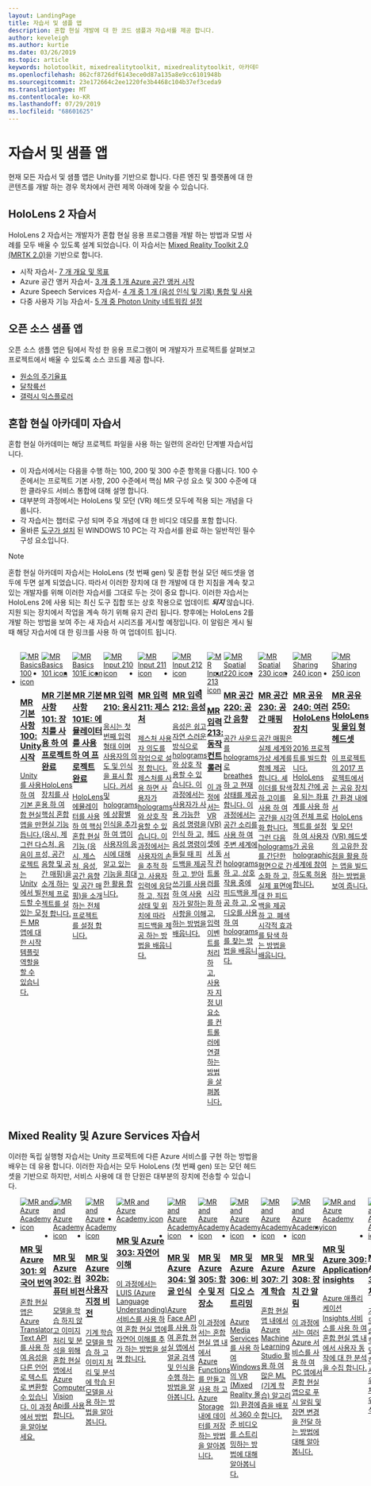 ```yaml
---
layout: LandingPage
title: 자습서 및 샘플 앱
description: 혼합 현실 개발에 대 한 코드 샘플과 자습서를 제공 합니다.
author: keveleigh
ms.author: kurtie
ms.date: 03/26/2019
ms.topic: article
keywords: holotoolkit, mixedrealitytoolkit, mixedrealitytoolkit, 아카데미, 자습서
ms.openlocfilehash: 862cf8726df6143ece0d87a135a8e9cc6101948b
ms.sourcegitcommit: 23e172664c2ee1220fe3b4468c104b37ef3ceda9
ms.translationtype: MT
ms.contentlocale: ko-KR
ms.lasthandoff: 07/29/2019
ms.locfileid: "68601625"
---
```

# <a name="tutorials-and-sample-apps"></a>자습서 및 샘플 앱

현재 모든 자습서 및 샘플 앱은 Unity를 기반으로 합니다.  다른 엔진 및 플랫폼에 대 한 콘텐츠를 개발 하는 경우 목차에서 관련 제목 아래에 찾을 수 있습니다.

## <a name="hololens-2-tutorials"></a>HoloLens 2 자습서

HoloLens 2 자습서는 개발자가 혼합 현실 응용 프로그램을 개발 하는 방법과 모범 사례를 모두 배울 수 있도록 설계 되었습니다.  이 자습서는 [Mixed Reality Toolkit 2.0 (MRTK 2.0)](https://github.com/microsoft/MixedRealityToolkit-Unity)을 기반으로 합니다.

* 시작 자습서- [7 개 개요 및 목표](mrlearning-base.md)
* Azure 공간 앵커 자습서- [3 개 중 1 개 Azure 공간 앵커 시작](mrlearning-asa-ch1.md)
* Azure Speech Services 자습서- [4 개 중 1 개 (음성 인식 및 기록) 통합 및 사용](mrlearning-speechSDK-ch1.md)
* 다중 사용자 기능 자습서- [5 개 중 Photon Unity 네트워킹 설정](mrlearning-sharing(photon)-ch1.md)

## <a name="open-source-sample-apps"></a>오픈 소스 샘플 앱

오픈 소스 샘플 앱은 팀에서 작성 한 응용 프로그램이 며 개발자가 프로젝트를 살펴보고 프로젝트에서 배울 수 있도록 소스 코드를 제공 합니다.

* [원소의 주기율표](periodic-table-of-the-elements.md)
* [달착륙선](lunar-module.md)
* [갤럭시 익스플로러](galaxy-explorer.md)

## <a name="mixed-reality-academy-tutorials"></a>혼합 현실 아카데미 자습서

혼합 현실 아카데미는 해당 프로젝트 파일을 사용 하는 일련의 온라인 단계별 자습서입니다. 
* 이 자습서에서는 다음을 수행 하는 100, 200 및 300 수준 항목을 다룹니다. 100 수준에서는 프로젝트 기본 사항, 200 수준에서 핵심 MR 구성 요소 및 300 수준에 대 한 클라우드 서비스 통합에 대해 설명 합니다.
* 대부분의 과정에서는 HoloLens 및 모던 (VR) 헤드셋 모두에 적용 되는 개념을 다룹니다. 
* 각 자습서는 챕터로 구성 되며 주요 개념에 대 한 비디오 데모를 포함 합니다. 
* 올바른 [도구가 설치](install-the-tools.md) 된 WINDOWS 10 PC는 각 자습서를 완료 하는 일반적인 필수 구성 요소입니다.

>[!NOTE]
>혼합 현실 아카데미 자습서는 HoloLens (첫 번째 gen) 및 혼합 현실 모던 헤드셋을 염두에 두면 설계 되었습니다.  따라서 이러한 장치에 대 한 개발에 대 한 지침을 계속 찾고 있는 개발자를 위해 이러한 자습서를 그대로 두는 것이 중요 합니다.  이러한 자습서는 HoloLens 2에 사용 되는 최신 도구 집합 또는 상호 작용으로 업데이트 **_되지_** 않습니다.  지원 되는 장치에서 작업을 계속 하기 위해 유지 관리 됩니다. 향후에는 HoloLens 2를 개발 하는 방법을 보여 주는 새 자습서 시리즈를 게시할 예정입니다.  이 알림은 게시 될 때 해당 자습서에 대 한 링크를 사용 하 여 업데이트 됩니다.

<br>
<ul id="cardtypes-W" class="cardsW panelContent" style="display: flex; margin-top: 0px;">
                            <li>
                                    <a href="holograms-100.md" title="MR 기본 사항 100" data-linktype="absolute-path">
                                    <div class="cardSize">
                                        <div class="cardPadding">
                                            <div class="card">
                                                <div class="cardImageOuter">
                                                    <div class="cardImage">
                                                        <img src="images/Holograms100.jpg" alt="MR Basics 100 icon">
                                                    </div>
                                                </div>
                                                <div class="cardText">
                                                    <h3>MR 기본 사항 100: Unity 시작</h3>
                                                    <p>Unity를 사용 하 여 기본 혼합 현실 앱을 만듭니다. 그런 다음이 프로젝트는 Unity에서 빌드할 수 있는 모든 MR 앱에 대 한 시작 템플릿 역할을 할 수 있습니다.</p>
                                                </div>
                                            </div>
                                        </div>
                                    </div>
                               </a>
                            </li>
                            <li>
                                  <a href="holograms-101.md" title="MR 기본 사항 101" data-linktype="absolute-path">
                                    <div class="cardSize">
                                        <div class="cardPadding">
                                            <div class="card">
                                                <div class="cardImageOuter">
                                                    <div class="cardImage">
                                                        <img src="images/Holograms101.jpg" alt="MR Basics 101 icon">
                                                    </div>
                                                </div>
                                                <div class="cardText">
                                                    <h3>MR 기본 사항 101: 장치를 사용 하 여 프로젝트 완료</h3>
                                                    <p>HoloLens 장치를 사용 하 여 핵심 혼합 현실 기능 (응시, 제스처, 음성, 공간 음향 및 공간 매핑)을 소개 하는 전체 프로젝트를 설정 합니다.</p>
                                                </div>
                                            </div>
                                        </div>
                                    </div>
                               </a>
                            </li>
                            <li>
                                <a href="holograms-101e.md" title="MR 기본 사항 101E" data-linktype="absolute-path">
                                    <div class="cardSize">
                                        <div class="cardPadding">
                                            <div class="card">
                                                <div class="cardImageOuter">
                                                    <div class="cardImage">
                                                        <img src="images/Holograms101E.jpg" alt="MR Basics 101E icon">
                                                    </div>
                                                </div>
                                                <div class="cardText">
                                                    <h3>MR 기본 사항 101E: 에뮬레이터를 사용 하 여 프로젝트 완료</h3>
                                                    <p>HoloLens 에뮬레이터를 사용 하 여 핵심 혼합 현실 기능 (응시, 제스처, 음성, 공간 음향 및 공간 매핑)을 소개 하는 전체 프로젝트를 설정 합니다.</p>
                                                </div>
                                            </div>
                                        </div>
                                    </div>
                                  </a>
                            </li>
                            <li>
                             <a href="holograms-210.md" title="MR 입력 210" data-linktype="absolute-path">
                              <div class="cardSize">
                                  <div class="cardPadding">
                                      <div class="card">
                                          <div class="cardImageOuter">
                                              <div class="cardImage">
                                                  <img src="images/Holograms210.jpg" alt="MR Input 210 icon">
                                              </div>
                                          </div>
                                          <div class="cardText">
                                              <h3>MR 입력 210: 응시</h3>
                                              <p>응시는 첫 번째 입력 형태 이며 사용자의 의도 및 인식을 표시 합니다. 커서 및 holograms에 상황별 인식을 추가 하 여 앱이 사용자의 응시에 대해 알고 있는 기능을 최대한 활용 합니다.</p>
                                          </div>
                                      </div>
                                  </div>
                              </div>
                               </a>
                            </li>
                            <li>
                            <a href="holograms-211.md" title="MR 입력 211" data-linktype="absolute-path">
                              <div class="cardSize">
                                  <div class="cardPadding">
                                      <div class="card">
                                          <div class="cardImageOuter">
                                              <div class="cardImage">
                                                  <img src="images/Holograms211.jpg" alt="MR Input 211 icon">
                                              </div>
                                          </div>
                                          <div class="cardText">
                                              <h3>MR 입력 211: 제스처</h3>
                                              <p>제스처 사용자 의도를 작업으로 설정 합니다. 제스처를 사용 하면 사용자가 holograms와 상호 작용할 수 있습니다. 이 과정에서는 사용자의 손을 추적 하 고, 사용자 입력에 응답 하 고, 직접 상태 및 위치에 따라 피드백을 제공 하는 방법을 배웁니다.</p>
                                          </div>
                                      </div>
                                  </div>
                              </div>
                              </a>
                            </li>         
                            <li>
                             <a href="holograms-212.md" title="MR 입력 212" data-linktype="absolute-path">
                              <div class="cardSize">
                                  <div class="cardPadding">
                                      <div class="card">
                                          <div class="cardImageOuter">
                                              <div class="cardImage">
                                                  <img src="images/Holograms212.jpg" alt="MR Input 212 icon">
                                              </div>
                                          </div>
                                          <div class="cardText">
                                              <h3>MR 입력 212: 음성</h3>
                                              <p>음성은 쉽고 자연 스러운 방식으로 holograms와 상호 작용할 수 있습니다. 이 과정에서는 사용자가 사용 가능한 음성 명령을 인식 하 고, 음성 명령이 들릴 때 피드백을 제공 하 고, 받아쓰기를 사용 하 여 사용자가 말하는 사항을 이해 하는 방법을 배웁니다.</p>
                                          </div>
                                      </div>
                                  </div>
                              </div>
                              </a>
                            </li>
                             <li>
                              <a href="mixed-reality-213.md" title="MR 입력 213" data-linktype="absolute-path">
                              <div class="cardSize">
                                  <div class="cardPadding">
                                      <div class="card">
                                          <div class="cardImageOuter">
                                              <div class="cardImage">
                                                  <img src="images/MR213v2.jpg" alt="MR Input 213 icon">
                                              </div>
                                          </div>
                                          <div class="cardText">
                                              <h3>MR 입력 213: 동작 컨트롤러</h3>
                                              <p>이 과정에서는 VR (VR) 헤드셋에서 동작 컨트롤러를 시각화 하 고, 입력 이벤트를 처리 하 고, 사용자 지정 UI 요소를 컨트롤러에 연결 하는 방법을 살펴봅니다.</p>
                                          </div>
                                      </div>
                                  </div>
                              </div>
                              </a>
                            </li>   
                              <li>
                              <a href="holograms-220.md" title="MR 공간 220" data-linktype="absolute-path">
                              <div class="cardSize">
                                  <div class="cardPadding">
                                      <div class="card">
                                          <div class="cardImageOuter">
                                              <div class="cardImage">
                                                  <img src="images/Holograms220b.jpg" alt="MR Spatial 220 icon">
                                              </div>
                                          </div>
                                          <div class="cardText">
                                              <h3>MR 공간 220: 공간 음향</h3>
                                              <p>공간 사운드를 holograms로 breathes 하 고 현재 상태를 제공 합니다. 이 과정에서는 공간 소리를 사용 하 여 주변 세계에서 holograms 하 고, 상호 작용 중에 피드백을 제공 하 고, 오디오를 사용 하 여 holograms를 찾는 방법을 배웁니다.</p>
                                          </div>
                                      </div>
                                  </div>
                              </div>
                              </a>
                            </li>      
                               <li>
                               <a href="holograms-230.md" title="MR 공간 230" data-linktype="absolute-path">
                              <div class="cardSize">
                                  <div class="cardPadding">
                                      <div class="card">
                                          <div class="cardImageOuter">
                                              <div class="cardImage">
                                                  <img src="images/Holograms230.jpg" alt="MR Spatial 230 icon">
                                              </div>
                                          </div>
                                          <div class="cardText">
                                              <h3>MR 공간 230: 공간 매핑</h3>
                                              <p>공간 매핑은 실제 세계와 가상 세계를 함께 제공 합니다. 셰이더를 탐색 하 고이를 사용 하 여 공간을 시각화 합니다. 그런 다음 holograms를 간단한 평면으로 간소화 하 고, 실제 표면에 대 한 피드백을 제공 하 고, 폐색 시각적 효과를 탐색 하는 방법을 배웁니다.</p>
                                          </div>
                                      </div>
                                  </div>
                              </div>
                             </a>
                            </li> 
                                <li>
                                <a href="holograms-240.md" title="MR 공유 240" data-linktype="absolute-path">
                              <div class="cardSize">
                                  <div class="cardPadding">
                                      <div class="card">
                                          <div class="cardImageOuter">
                                              <div class="cardImage">
                                                  <img src="images/Holograms240.jpg" alt="MR Sharing 240 icon">
                                              </div>
                                          </div>
                                          <div class="cardText">
                                              <h3>MR 공유 240: 여러 HoloLens 장치</h3>
                                              <p>2016 프로젝트를 빌드합니다. HoloLens 장치 간에 공유 되는 좌표계를 사용 하 여 전체 프로젝트를 설정 하 여 사용자가 공유 holographic 세계에 참여 하도록 허용 합니다.</p>
                                          </div>
                                      </div>
                                  </div>
                              </div>
                             </a>
                            </li> 
                                 <li>
                                   <a href="mixed-reality-250.md" title="MR 공유 250" data-linktype="absolute-path">
                              <div class="cardSize">
                                  <div class="cardPadding">
                                      <div class="card">
                                          <div class="cardImageOuter">
                                              <div class="cardImage">
                                                  <img src="images/MR250-new.jpg" alt="MR Sharing 250 icon">
                                              </div>
                                          </div>
                                          <div class="cardText">
                                              <h3>MR 공유 250: HoloLens 및 몰입 형 헤드셋</h3>
                                              <p>이 프로젝트의 2017 프로젝트에서는 공유 장치 간 환경 내에서 HoloLens 및 모던 (VR) 헤드셋의 고유한 장점을 활용 하는 앱을 빌드하는 방법을 보여 줍니다.</p>
                                          </div>
                                      </div>
                                  </div>
                              </div>
                              </a>
                            </li> 
</ul>

## <a name="mixed-reality-and-azure-services-tutorials"></a>Mixed Reality 및 Azure Services 자습서

이러한 독립 실행형 자습서는 Unity 프로젝트에 다른 Azure 서비스를 구현 하는 방법을 배우는 데 유용 합니다.  이러한 자습서는 모두 HoloLens (첫 번째 gen) 또는 모던 헤드셋을 기반으로 하지만, 서비스 사용에 대 한 단원은 대부분의 장치에 전송할 수 있습니다.

<ul id="cardtypes-W" class="cardsW panelContent" style="display: flex; margin-top: 0px;">
    <li>
                                   <a href="mr-azure-301.md" title="MR 및 Azure 301" data-linktype="absolute-path">
                              <div class="cardSize">
                                  <div class="cardPadding">
                                      <div class="card">
                                          <div class="cardImageOuter">
                                              <div class="cardImage">
                                                  <img src="images/MR-Azure-AcademyTile.jpg" alt="MR and Azure Academy icon">
                                              </div>
                                          </div>
                                          <div class="cardText">
                                              <h3>MR 및 Azure 301: 외국어 번역</h3>
                                              <p>혼합 현실 앱은 Azure Translator Text API를 사용 하 여 음성을 다른 언어로 텍스트로 변환할 수 있습니다. 이 과정에서 방법을 알아보세요.</p>
                                          </div>
                                      </div>
                                  </div>
                              </div>
                              </a>
                            </li>
                                 <li>
                                   <a href="mr-azure-302.md" title="MR 및 Azure 302" data-linktype="absolute-path">
                              <div class="cardSize">
                                  <div class="cardPadding">
                                      <div class="card">
                                          <div class="cardImageOuter">
                                              <div class="cardImage">
                                                  <img src="images/MR-Azure-AcademyTile.jpg" alt="MR and Azure Academy icon">
                                              </div>
                                          </div>
                                          <div class="cardText">
                                              <h3>MR 및 Azure 302: 컴퓨터 비전</h3>
                                              <p>모델을 학습 하지 않고 이미지 처리 및 분석을 위해 혼합 현실 앱에서 Azure Computer Vision Api를 사용 합니다.</p>
                                          </div>
                                      </div>
                                  </div>
                              </div>
                              </a>
                            </li>
                                 <li>
                                   <a href="mr-azure-302b.md" title="MR 및 Azure 302b" data-linktype="absolute-path">
                              <div class="cardSize">
                                  <div class="cardPadding">
                                      <div class="card">
                                          <div class="cardImageOuter">
                                              <div class="cardImage">
                                                  <img src="images/MR-Azure-AcademyTile.jpg" alt="MR and Azure Academy icon">
                                              </div>
                                          </div>
                                          <div class="cardText">
                                              <h3>MR 및 Azure 302b: 사용자 지정 비전</h3>
                                              <p>기계 학습 모델을 학습 하 고 이미지 처리 및 분석에 학습 된 모델을 사용 하는 방법을 알아봅니다.</p>
                                          </div>
                                      </div>
                                  </div>
                              </div>
                              </a>
                            </li>                            
                                 <li>
                                   <a href="mr-azure-303.md" title="MR 및 Azure 303" data-linktype="absolute-path">
                              <div class="cardSize">
                                  <div class="cardPadding">
                                      <div class="card">
                                          <div class="cardImageOuter">
                                              <div class="cardImage">
                                                  <img src="images/MR-Azure-AcademyTile.jpg" alt="MR and Azure Academy icon">
                                              </div>
                                          </div>
                                          <div class="cardText">
                                              <h3>MR 및 Azure 303: 자연어 이해</h3>
                                              <p>이 과정에서는 LUIS (Azure Language Understanding) 서비스를 사용 하 여 혼합 현실 앱에 자연어 이해를 추가 하는 방법을 설명 합니다.</p>
                                          </div>
                                      </div>
                                  </div>
                              </div>
                              </a>
                            </li>
                                 <li>
                                   <a href="mr-azure-304.md" title="MR 및 Azure 304" data-linktype="absolute-path">
                              <div class="cardSize">
                                  <div class="cardPadding">
                                      <div class="card">
                                          <div class="cardImageOuter">
                                              <div class="cardImage">
                                                  <img src="images/MR-Azure-AcademyTile.jpg" alt="MR and Azure Academy icon">
                                              </div>
                                          </div>
                                          <div class="cardText">
                                              <h3>MR 및 Azure 304: 얼굴 인식</h3>
                                              <p>Azure Face API를 사용 하 여 혼합 현실 앱에서 얼굴 검색 및 인식을 수행 하는 방법을 알아봅니다.</p>
                                          </div>
                                      </div>
                                  </div>
                              </div>
                              </a>
                            </li>
                                 <li>
                                   <a href="mr-azure-305.md" title="MR 및 Azure 305" data-linktype="absolute-path">
                              <div class="cardSize">
                                  <div class="cardPadding">
                                      <div class="card">
                                          <div class="cardImageOuter">
                                              <div class="cardImage">
                                                  <img src="images/MR-Azure-AcademyTile.jpg" alt="MR and Azure Academy icon">
                                              </div>
                                          </div>
                                          <div class="cardText">
                                              <h3>MR 및 Azure 305: 함수 및 저장소</h3>
                                              <p>이 과정에서는 혼합 현실 앱 내에서 Azure Functions를 만들고 사용 하 고 Azure Storage 내에 데이터를 저장 하는 방법을 알아봅니다.</p>
                                          </div>
                                      </div>
                                  </div>
                              </div>
                              </a>
                            </li>
                                 <li>
                                   <a href="mr-azure-306.md" title="MR 및 Azure 306" data-linktype="absolute-path">
                              <div class="cardSize">
                                  <div class="cardPadding">
                                      <div class="card">
                                          <div class="cardImageOuter">
                                              <div class="cardImage">
                                                  <img src="images/MR-Azure-AcademyTile.jpg" alt="MR and Azure Academy icon">
                                              </div>
                                          </div>
                                          <div class="cardText">
                                              <h3>MR 및 Azure 306: 비디오 스트리밍</h3>
                                              <p>Azure Media Services를 사용 하 여 Windows의 VR (Mixed Reality 몰입) 환경에서 360 수준 비디오를 스트리밍하는 방법에 대해 알아봅니다.</p>
                                          </div>
                                      </div>
                                  </div>
                              </div>
                              </a>
                            </li>
                                 <li>
                                   <a href="mr-azure-307.md" title="MR 및 Azure 307" data-linktype="absolute-path">
                              <div class="cardSize">
                                  <div class="cardPadding">
                                      <div class="card">
                                          <div class="cardImageOuter">
                                              <div class="cardImage">
                                                  <img src="images/MR-Azure-AcademyTile.jpg" alt="MR and Azure Academy icon">
                                              </div>
                                          </div>
                                          <div class="cardText">
                                              <h3>MR 및 Azure 307: 기계 학습</h3>
                                              <p>혼합 현실 앱 내에서 Azure Machine Learning Studio 활용 하 여 많은 ML (기계 학습) 알고리즘을 배포 합니다.</p>
                                          </div>
                                      </div>
                                  </div>
                              </div>
                              </a>
                            </li>
                                 <li>
                                   <a href="mr-azure-308.md" title="MR 및 Azure 308" data-linktype="absolute-path">
                              <div class="cardSize">
                                  <div class="cardPadding">
                                      <div class="card">
                                          <div class="cardImageOuter">
                                              <div class="cardImage">
                                                  <img src="images/MR-Azure-AcademyTile.jpg" alt="MR and Azure Academy icon">
                                              </div>
                                          </div>
                                          <div class="cardText">
                                              <h3>MR 및 Azure 308: 장치 간 알림</h3>
                                              <p>이 과정에서는 여러 Azure 서비스를 사용 하 여 PC 앱에서 혼합 현실 앱으로 푸시 알림 및 장면 변경을 전달 하는 방법에 대해 알아봅니다.</p>
                                          </div>
                                      </div>
                                  </div>
                              </div>
                              </a>
                            </li>
                                 <li>
                                   <a href="mr-azure-309.md" title="MR 및 Azure 309" data-linktype="absolute-path">
                              <div class="cardSize">
                                  <div class="cardPadding">
                                      <div class="card">
                                          <div class="cardImageOuter">
                                              <div class="cardImage">
                                                  <img src="images/MR-Azure-AcademyTile.jpg" alt="MR and Azure Academy icon">
                                              </div>
                                          </div>
                                          <div class="cardText">
                                              <h3>MR 및 Azure 309: Application insights</h3>
                                              <p>Azure 애플리케이션 Insights 서비스를 사용 하 여 혼합 현실 앱 내에서 사용자 동작에 대 한 분석을 수집 합니다.</p>
                                          </div>
                                      </div>
                                  </div>
                              </div>
                              </a>
                            </li> 
                                 <li>
                                   <a href="mr-azure-310.md" title="MR 및 Azure 310" data-linktype="absolute-path">
                              <div class="cardSize">
                                  <div class="cardPadding">
                                      <div class="card">
                                          <div class="cardImageOuter">
                                              <div class="cardImage">
                                                  <img src="images/MR-Azure-AcademyTile.jpg" alt="MR and Azure Academy icon">
                                              </div>
                                          </div>
                                          <div class="cardText">
                                              <h3>MR 및 Azure 310: 개체 검색</h3>
                                              <p>기계 학습 모델을 학습 하 고 학습 된 모델을 사용 하 여 실제 세계에서 유사한 개체와 해당 위치를 인식 합니다.</p>
                                          </div>
                                      </div>
                                  </div>
                              </div>
                              </a>
                            </li> 
                                 <li>
                                   <a href="mr-azure-311.md" title="MR 및 Azure 311" data-linktype="absolute-path">
                              <div class="cardSize">
                                  <div class="cardPadding">
                                      <div class="card">
                                          <div class="cardImageOuter">
                                              <div class="cardImage">
                                                  <img src="images/MR-Azure-AcademyTile.jpg" alt="MR and Azure Academy icon">
                                              </div>
                                          </div>
                                          <div class="cardText">
                                              <h3>MR 및 Azure 311: Microsoft Graph</h3>
                                              <p>혼합 현실 앱 내에서 Microsoft Graph services에 연결 하는 방법에 대해 알아봅니다.</p>
                                          </div>
                                      </div>
                                  </div>
                              </div>
                              </a>
                            </li> 
                                 <li>
                                   <a href="mr-azure-312.md" title="MR 및 Azure 312" data-linktype="absolute-path">
                              <div class="cardSize">
                                  <div class="cardPadding">
                                      <div class="card">
                                          <div class="cardImageOuter">
                                              <div class="cardImage">
                                                  <img src="images/MR-Azure-AcademyTile.jpg" alt="MR and Azure Academy icon">
                                              </div>
                                          </div>
                                          <div class="cardText">
                                              <h3>MR 및 Azure 312: Bot 통합</h3>
                                              <p>Microsoft Bot Framework v4를 사용 하 여 봇을 만들어 배포 하 고 혼합 현실 앱에서 통신 합니다.</p>
                                          </div>
                                      </div>
                                  </div>
                              </div>
                              </a>
                            </li> 
                                 <li>
                                   <a href="mr-azure-313.md" title="MR 및 Azure 313" data-linktype="absolute-path">
                              <div class="cardSize">
                                  <div class="cardPadding">
                                      <div class="card">
                                          <div class="cardImageOuter">
                                              <div class="cardImage">
                                                  <img src="images/MR-Azure-AcademyTile.jpg" alt="MR and Azure Academy icon">
                                              </div>
                                          </div>
                                          <div class="cardText">
                                              <h3>MR 및 Azure 313: IoT Hub 서비스</h3>
                                              <p>가상 머신에서 Azure IoT Hub 서비스를 구현 하 고 HoloLens에서 데이터를 시각화 하는 방법을 알아봅니다.</p>
                                          </div>
                                      </div>
                                  </div>
                              </div>
                              </a>
                            </li> 
</ul>
